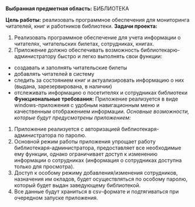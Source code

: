 **Выбранная предметная область:** БИБЛИОТЕКА

**Цель работы:** реализовать программное обеспечения для мониторинга читателей, книг и работников библиотеки.
**Задачи проекта:**
1.	Реализовать программное обеспечение для учета информации о читателях, читательских билетах, сотрудниках, книгах.
2.	Приложение должно обеспечивать возможность библиотекарю-администратору быстро и легко выполнять свои функции:
-	создавать и заполнять читательские билеты
-	добавлять читателей в систему
-	следить за состоянием книг и актуализировать информацию о них (выдана, зарезервирована, в наличии)
-	отслеживать информацию о посетителях и сотрудниках библиотеки
**Функциональные требования:**
Приложение реализуется в виде windows-приложения с удобным навигационным меню и качественным отображением информации.
*Основные возможности, которые будут предусмотрены приложением:*
1.	Приложение реализуется с авторизацией  библиотекаря-администратора по паролю.
2.	Основной режим работы приложения упрощает работу библиотекаря-администратора, предоставляет все необходимые ему функции, однако ограничивает доступ к изменению информации о сотрудниках (информация о сотрудниках доступна только для просмотра). 
3.	Доступ к особому режиму добавления/изменения сотрудников, назначения им окладов, будет осуществляться по особому паролю, который будет выдан заведующему библиотекой.
4.	Все данные будут храниться в csv-формате и подтягиваться при очередном запуске приложения. 
